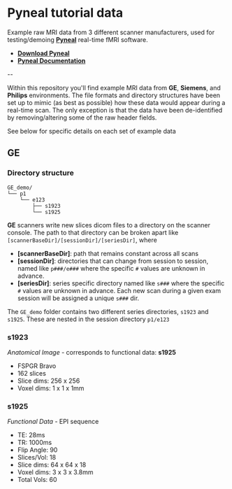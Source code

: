 # Pyneal tutorial data

Example raw MRI data from 3 different scanner manufacturers, used for testing/demoing [**Pyneal**](https://github.com/jeffmacinnes/pyneal) real-time fMRI software. 

* [**Download Pyneal**](https://github.com/jeffmacinnes/pyneal)
* [**Pyneal Documentation**](https://jeffmacinnes.github.io/pyneal-docs/)

--

Within this repository you'll find example MRI data from **GE**, **Siemens**, and **Philips**  environments. The file formats and directory structures have been set up to mimic (as best as possible) how these data would appear during a real-time scan. The only exception is that the data have been de-identified by removing/altering some of the raw header fields. 

See below for specific details on each set of example data

## GE 

### Directory structure

```
GE_demo/  
└── p1  
    └── e123  
        ├── s1923  
        └── s1925 
``` 

**GE** scanners write new slices dicom files to a directory on the scanner console. The path to that directory can be broken apart like `[scannerBaseDir]/[sessionDir]/[seriesDir]`, where  

* **[scannerBaseDir]**: path that remains constant across all scans
* **[sessionDir]**: directories that can change from session to session, named like `p###/e###` where the specific `#` values are unknown in advance.
* **[seriesDir]**: series specific directory named like `s###` where the specific `#` values are unknown in advance. Each new scan during a given exam session will be assigned a unique `s###` dir.

The `GE_demo` folder contains two different series directories, `s1923` and `s1925`. These are nested in the session directory `p1/e123`

### s1923
*Anatomical Image* - corresponds to functional data: **s1925**

* FSPGR Bravo 
* 162 slices
* Slice dims: 256 x 256
* Voxel dims: 1 x 1 x 1mm

### s1925
*Functional Data* - EPI sequence

* TE: 28ms
* TR: 1000ms
* Flip Angle: 90
* Slices/Vol: 18
* Slice dims: 64 x 64 x 18
* Voxel dims: 3 x 3 x 3.8mm
* Total Vols: 60

